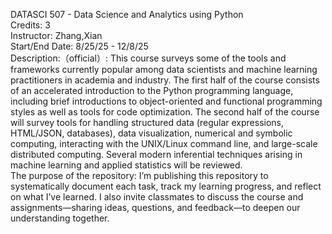 DATASCI 507 - Data Science and Analytics using Python<br>
Credits: 3<br>
Instructor: Zhang,Xian<br>
Start/End Date: 8/25/25 - 12/8/25<br>
Description:（official）: This course surveys some of the tools and frameworks currently popular among data scientists and machine learning practitioners in academia and industry. The first half of the course consists of an accelerated introduction to the Python programming language, including brief introductions to object-oriented and functional programming styles as well as tools for code optimization. The second half of the course will survey tools for handling structured data (regular expressions, HTML/JSON, databases), data visualization, numerical and symbolic computing, interacting with the UNIX/Linux command line, and large-scale distributed computing. Several modern inferential techniques arising in machine learning and applied statistics will be reviewed.<br>
The purpose of the repository: I’m publishing this repository to systematically document each task, track my learning progress, and reflect on what I’ve learned. I also invite classmates to discuss the course and assignments—sharing ideas, questions, and feedback—to deepen our understanding together.<br>
